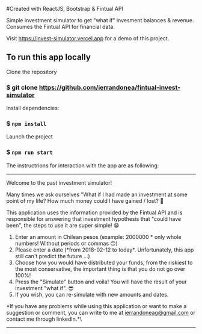 #Created with ReactJS, Bootstrap & Fintual API

Simple investment simulator to get "what if" invesment balances & revenue. Consumes the Fintual API for financial data.

Visit https://invest-simulator.vercel.app for a demo of this project.

## To run this app locally

Clone the repository

### $ git clone https://github.com/ierrandonea/fintual-invest-simulator

Install dependencies:

### $ `npm install`

Launch the project

### $ `npm run start`

The instructrions for interaction with the app are as following:

---

Welcome to the past investment simulator!

Many times we ask ourselves "What if I had made an investment at some point of my life? How much money could I have gained / lost? 🤔

This application uses the information provided by the Fintual API and is responsible for answering that investment hypothesis that "could have been", the steps to use it are super simple! 😁

1. Enter an amount in Chilean pesos (example: 2000000 * only whole numbers! Without periods or commas 🙃)
2. Please enter a date (\*from 2018-02-12 to today*\. Unfortunately, this app still can't predict the future ...)
3. Choose how you would have distributed your funds, from the riskiest to the most conservative, the important thing is that you do not go over 100%!
4. Press the "Simulate" button and voila! You will have the result of your investment "what if". 😎
5. If you wish, you can re-simulate with new amounts and dates.

\*If you have any problems while using this application or want to make a suggestion or comment, you can write to me at ierrandoneag@gmail.com or contact me through linkedIn.*\

---
